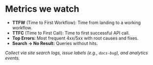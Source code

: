 # Metrics we watch

- **TTFW** (Time to First Workflow): Time from landing to a working workflow.
- **TTFC** (Time to First Call): Time to first successful API call.
- **Top Errors:** Most frequent 4xx/5xx with root causes and fixes.
- **Search → No Result:** Queries without hits.

_Collect via site search logs, issue labels (e.g., `docs-bug`), and analytics events._
